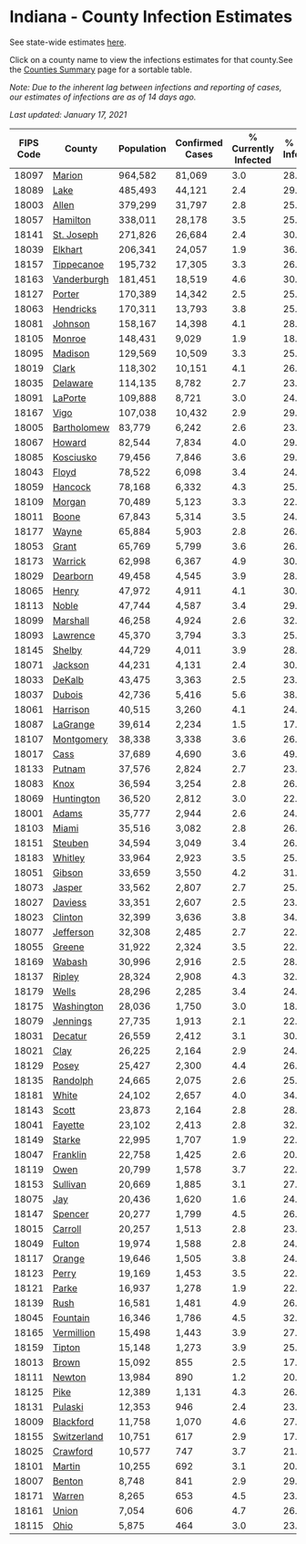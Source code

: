 # Indiana - County Infection Estimates

See state-wide estimates [here](/infections/us-in).

Click on a county name to view the infections estimates for that county.See the [Counties Summary](/infections/summary-counties) page for a sortable table.

*Note: Due to the inherent lag between infections and reporting of cases, our estimates of infections are as of 14 days ago.*

*Last updated: January 17, 2021*

|   FIPS Code |                     County |   Population |   Confirmed Cases |   % Currently Infected |   % Total Infected |
|-------------|----------------------------|--------------|-------------------|------------------------|--------------------|
|       18097 |           [Marion](marion) |      964,582 |            81,069 |                    3.0 |               28.2 |
|       18089 |               [Lake](lake) |      485,493 |            44,121 |                    2.4 |               29.4 |
|       18003 |             [Allen](allen) |      379,299 |            31,797 |                    2.8 |               25.9 |
|       18057 |       [Hamilton](hamilton) |      338,011 |            28,178 |                    3.5 |               25.7 |
|       18141 |   [St. Joseph](st.-joseph) |      271,826 |            26,684 |                    2.4 |               30.6 |
|       18039 |         [Elkhart](elkhart) |      206,341 |            24,057 |                    1.9 |               36.7 |
|       18157 |   [Tippecanoe](tippecanoe) |      195,732 |            17,305 |                    3.3 |               26.5 |
|       18163 | [Vanderburgh](vanderburgh) |      181,451 |            18,519 |                    4.6 |               30.4 |
|       18127 |           [Porter](porter) |      170,389 |            14,342 |                    2.5 |               25.8 |
|       18063 |     [Hendricks](hendricks) |      170,311 |            13,793 |                    3.8 |               25.9 |
|       18081 |         [Johnson](johnson) |      158,167 |            14,398 |                    4.1 |               28.9 |
|       18105 |           [Monroe](monroe) |      148,431 |             9,029 |                    1.9 |               18.4 |
|       18095 |         [Madison](madison) |      129,569 |            10,509 |                    3.3 |               25.4 |
|       18019 |             [Clark](clark) |      118,302 |            10,151 |                    4.1 |               26.5 |
|       18035 |       [Delaware](delaware) |      114,135 |             8,782 |                    2.7 |               23.5 |
|       18091 |         [LaPorte](laporte) |      109,888 |             8,721 |                    3.0 |               24.4 |
|       18167 |               [Vigo](vigo) |      107,038 |            10,432 |                    2.9 |               29.3 |
|       18005 | [Bartholomew](bartholomew) |       83,779 |             6,242 |                    2.6 |               23.8 |
|       18067 |           [Howard](howard) |       82,544 |             7,834 |                    4.0 |               29.1 |
|       18085 |     [Kosciusko](kosciusko) |       79,456 |             7,846 |                    3.6 |               29.8 |
|       18043 |             [Floyd](floyd) |       78,522 |             6,098 |                    3.4 |               24.1 |
|       18059 |         [Hancock](hancock) |       78,168 |             6,332 |                    4.3 |               25.2 |
|       18109 |           [Morgan](morgan) |       70,489 |             5,123 |                    3.3 |               22.5 |
|       18011 |             [Boone](boone) |       67,843 |             5,314 |                    3.5 |               24.7 |
|       18177 |             [Wayne](wayne) |       65,884 |             5,903 |                    2.8 |               26.8 |
|       18053 |             [Grant](grant) |       65,769 |             5,799 |                    3.6 |               26.9 |
|       18173 |         [Warrick](warrick) |       62,998 |             6,367 |                    4.9 |               30.2 |
|       18029 |       [Dearborn](dearborn) |       49,458 |             4,545 |                    3.9 |               28.1 |
|       18065 |             [Henry](henry) |       47,972 |             4,911 |                    4.1 |               30.9 |
|       18113 |             [Noble](noble) |       47,744 |             4,587 |                    3.4 |               29.9 |
|       18099 |       [Marshall](marshall) |       46,258 |             4,924 |                    2.6 |               32.7 |
|       18093 |       [Lawrence](lawrence) |       45,370 |             3,794 |                    3.3 |               25.9 |
|       18145 |           [Shelby](shelby) |       44,729 |             4,011 |                    3.9 |               28.8 |
|       18071 |         [Jackson](jackson) |       44,231 |             4,131 |                    2.4 |               30.2 |
|       18033 |           [DeKalb](dekalb) |       43,475 |             3,363 |                    2.5 |               23.3 |
|       18037 |           [Dubois](dubois) |       42,736 |             5,416 |                    5.6 |               38.2 |
|       18061 |       [Harrison](harrison) |       40,515 |             3,260 |                    4.1 |               24.9 |
|       18087 |       [LaGrange](lagrange) |       39,614 |             2,234 |                    1.5 |               17.8 |
|       18107 |   [Montgomery](montgomery) |       38,338 |             3,338 |                    3.6 |               26.9 |
|       18017 |               [Cass](cass) |       37,689 |             4,690 |                    3.6 |               49.9 |
|       18133 |           [Putnam](putnam) |       37,576 |             2,824 |                    2.7 |               23.1 |
|       18083 |               [Knox](knox) |       36,594 |             3,254 |                    2.8 |               26.6 |
|       18069 |   [Huntington](huntington) |       36,520 |             2,812 |                    3.0 |               22.9 |
|       18001 |             [Adams](adams) |       35,777 |             2,944 |                    2.6 |               24.6 |
|       18103 |             [Miami](miami) |       35,516 |             3,082 |                    2.8 |               26.9 |
|       18151 |         [Steuben](steuben) |       34,594 |             3,049 |                    3.4 |               26.6 |
|       18183 |         [Whitley](whitley) |       33,964 |             2,923 |                    3.5 |               25.4 |
|       18051 |           [Gibson](gibson) |       33,659 |             3,550 |                    4.2 |               31.0 |
|       18073 |           [Jasper](jasper) |       33,562 |             2,807 |                    2.7 |               25.2 |
|       18027 |         [Daviess](daviess) |       33,351 |             2,607 |                    2.5 |               23.8 |
|       18023 |         [Clinton](clinton) |       32,399 |             3,636 |                    3.8 |               34.7 |
|       18077 |     [Jefferson](jefferson) |       32,308 |             2,485 |                    2.7 |               22.9 |
|       18055 |           [Greene](greene) |       31,922 |             2,324 |                    3.5 |               22.9 |
|       18169 |           [Wabash](wabash) |       30,996 |             2,916 |                    2.5 |               28.4 |
|       18137 |           [Ripley](ripley) |       28,324 |             2,908 |                    4.3 |               32.1 |
|       18179 |             [Wells](wells) |       28,296 |             2,285 |                    3.4 |               24.0 |
|       18175 |   [Washington](washington) |       28,036 |             1,750 |                    3.0 |               18.8 |
|       18079 |       [Jennings](jennings) |       27,735 |             1,913 |                    2.1 |               22.0 |
|       18031 |         [Decatur](decatur) |       26,559 |             2,412 |                    3.1 |               30.6 |
|       18021 |               [Clay](clay) |       26,225 |             2,164 |                    2.9 |               24.7 |
|       18129 |             [Posey](posey) |       25,427 |             2,300 |                    4.4 |               26.7 |
|       18135 |       [Randolph](randolph) |       24,665 |             2,075 |                    2.6 |               25.4 |
|       18181 |             [White](white) |       24,102 |             2,657 |                    4.0 |               34.7 |
|       18143 |             [Scott](scott) |       23,873 |             2,164 |                    2.8 |               28.0 |
|       18041 |         [Fayette](fayette) |       23,102 |             2,413 |                    2.8 |               32.0 |
|       18149 |           [Starke](starke) |       22,995 |             1,707 |                    1.9 |               22.6 |
|       18047 |       [Franklin](franklin) |       22,758 |             1,425 |                    2.6 |               20.6 |
|       18119 |               [Owen](owen) |       20,799 |             1,578 |                    3.7 |               22.9 |
|       18153 |       [Sullivan](sullivan) |       20,669 |             1,885 |                    3.1 |               27.4 |
|       18075 |                 [Jay](jay) |       20,436 |             1,620 |                    1.6 |               24.2 |
|       18147 |         [Spencer](spencer) |       20,277 |             1,799 |                    4.5 |               26.2 |
|       18015 |         [Carroll](carroll) |       20,257 |             1,513 |                    2.8 |               23.3 |
|       18049 |           [Fulton](fulton) |       19,974 |             1,588 |                    2.8 |               24.3 |
|       18117 |           [Orange](orange) |       19,646 |             1,505 |                    3.8 |               24.2 |
|       18123 |             [Perry](perry) |       19,169 |             1,453 |                    3.5 |               22.7 |
|       18121 |             [Parke](parke) |       16,937 |             1,278 |                    1.9 |               22.8 |
|       18139 |               [Rush](rush) |       16,581 |             1,481 |                    4.9 |               26.9 |
|       18045 |       [Fountain](fountain) |       16,346 |             1,786 |                    4.5 |               32.2 |
|       18165 |   [Vermillion](vermillion) |       15,498 |             1,443 |                    3.9 |               27.6 |
|       18159 |           [Tipton](tipton) |       15,148 |             1,273 |                    3.9 |               25.6 |
|       18013 |             [Brown](brown) |       15,092 |               855 |                    2.5 |               17.4 |
|       18111 |           [Newton](newton) |       13,984 |               890 |                    1.2 |               20.8 |
|       18125 |               [Pike](pike) |       12,389 |             1,131 |                    4.3 |               26.4 |
|       18131 |         [Pulaski](pulaski) |       12,353 |               946 |                    2.4 |               23.6 |
|       18009 |     [Blackford](blackford) |       11,758 |             1,070 |                    4.6 |               27.4 |
|       18155 | [Switzerland](switzerland) |       10,751 |               617 |                    2.9 |               17.4 |
|       18025 |       [Crawford](crawford) |       10,577 |               747 |                    3.7 |               21.1 |
|       18101 |           [Martin](martin) |       10,255 |               692 |                    3.1 |               20.4 |
|       18007 |           [Benton](benton) |        8,748 |               841 |                    2.9 |               29.2 |
|       18171 |           [Warren](warren) |        8,265 |               653 |                    4.5 |               23.7 |
|       18161 |             [Union](union) |        7,054 |               606 |                    4.7 |               26.1 |
|       18115 |               [Ohio](ohio) |        5,875 |               464 |                    3.0 |               23.8 |
